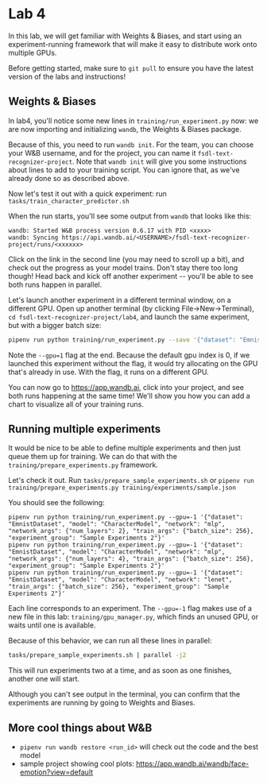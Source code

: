 # Lab 4

In this lab, we will get familiar with Weights & Biases, and start using an experiment-running framework that will make it easy to distribute work onto multiple GPUs.

Before getting started, make sure to `git pull` to ensure you have the latest version of the labs and instructions!

## Weights & Biases

In lab4, you'll notice some new lines in `training/run_experiment.py` now: we are now importing and initializing `wandb`, the Weights & Biases package.

Because of this, you need to run  `wandb init`. For the team, you can choose your W&B username, and for the project, you can name it `fsdl-text-recognizer-project`.
Note that `wandb init` will give you some instructions about lines to add to your training script. You can ignore that, as we've already done so as described above.

Now let's test it out with a quick experiment: run `tasks/train_character_predictor.sh`

When the run starts, you'll see some output from `wandb` that looks like this:

```
wandb: Started W&B process version 0.6.17 with PID <xxxx>
wandb: Syncing https://api.wandb.ai/<USERNAME>/fsdl-text-recognizer-project/runs/<xxxxxx>
```

Click on the link in the second line (you may need to scroll up a bit), and check out the progress as your model trains. Don't stay there too long though!
Head back and kick off another experiment -- you'll be able to see both runs happen in parallel.

Let's launch another experiment in a different terminal window, on a different GPU.
Open up another terminal (by clicking File->New->Terminal), `cd fsdl-text-recognizer-project/lab4`, and launch the same experiment, but with a bigger batch size:

```sh
pipenv run python training/run_experiment.py --save '{"dataset": "EmnistDataset", "model": "CharacterModel", "network": "mlp", "train_args": {"batch_size": 512}}' --gpu=1
```

Note the `--gpu=1` flag at the end. Because the default gpu index is 0, if we launched this experiment without the flag, it would try allocating on the GPU that's already in use. With the flag, it runs on a different GPU.

You can now go to https://app.wandb.ai, click into your project, and see both runs happening at the same time! We'll show you how you can add a chart to visualize all of your training runs.

## Running multiple experiments

It would be nice to be able to define multiple experiments and then just queue them up for training.
We can do that with the `training/prepare_experiments.py` framework.

Let's check it out. Run `tasks/prepare_sample_experiments.sh` or `pipenv run training/prepare_experiments.py training/experiments/sample.json`

You should see the following:

```
pipenv run python training/run_experiment.py --gpu=-1 '{"dataset": "EmnistDataset", "model": "CharacterModel", "network": "mlp", "network_args": {"num_layers": 2}, "train_args": {"batch_size": 256}, "experiment_group": "Sample Experiments 2"}'
pipenv run python training/run_experiment.py --gpu=-1 '{"dataset": "EmnistDataset", "model": "CharacterModel", "network": "mlp", "network_args": {"num_layers": 4}, "train_args": {"batch_size": 256}, "experiment_group": "Sample Experiments 2"}'
pipenv run python training/run_experiment.py --gpu=-1 '{"dataset": "EmnistDataset", "model": "CharacterModel", "network": "lenet", "train_args": {"batch_size": 256}, "experiment_group": "Sample Experiments 2"}'
```

Each line corresponds to an experiment. The `--gpu=-1` flag makes use of a new file in this lab: `training/gpu_manager.py`, which finds an unused GPU, or waits until one is available.

Because of this behavior, we can run all these lines in parallel:

```sh
tasks/prepare_sample_experiments.sh | parallel -j2
```

This will run experiments two at a time, and as soon as one finishes, another one will start.

Although you can't see output in the terminal, you can confirm that the experiments are running by going to Weights and Biases.

## More cool things about W&B

- `pipenv run wandb restore <run_id>` will check out the code and the best model
- sample project showing cool plots: https://app.wandb.ai/wandb/face-emotion?view=default
